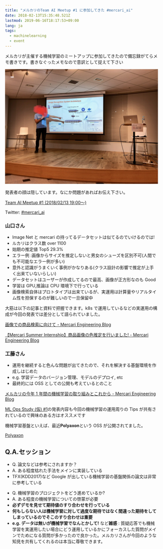 ```yaml
---
title: "メルカリのTeam AI Meetup #1 に参加してきた #mercari_ai"
date: 2018-02-13T15:35:48.521Z
lastmod: 2019-06-16T18:17:53+09:00
lang: ja
tags:
  - machinelearning
  - event
---
```


メルカリが主催する機械学習のミートアップに参加してきたので備忘録がてらメモ書きです。書きなぐったメモなので意訳として捉えて下さい

![image](/posts/2018-02-13/images/1.png)

発表者の顔は隠しています。なにか問題があればお伝え下さい。

[Team AI Meetup #1 (2018/02/13 19:00〜)](https://mercari.connpass.com/event/77545/)

Twitter: [#mercari_ai](https://twitter.com/search?f=tweets&vertical=default&q=%23mercari_ai&src=tyah)

### 山口さん

- Image Net と mercari の持ってるデータセットは似てるのでいけるのでは!
- ルカリはクラス数 over 1100
- 始期の推定値 Top5 29.3%
- エラー例 :画像からサイズを推定しないと男女のシューズを区別不可(人間でも不可能なエラー例が多い)
- 意外と認識がうまくいく事例がかなりある(クラス設計の影響で推定が上手く出来ていないらしい)
- データセットはユーザーが作成してるので最高、画像が正方形なのも Good
- 学習は GPU,推論は CPU 環境下で行っている
- 画像検索自体はプロトタイプは出来ているが、実運用は計算量やリアルタイム性を担保するのが難しいので一旦保留中

大筋は以下の記事と資料で把握できます。k8s で運用しているなどの実運用の構成が今回の発表では差分として語られていました。

[画像での商品検索に向けて - Mercari Engineering Blog](http://tech.mercari.com/entry/2017/12/23/100000)

[【Mercari Summer Internship】商品画像の色推定を行いました! - Mercari Engineering Blog](http://tech.mercari.com/entry/2017/09/04/170000)

### 工藤さん

- 運用を継続すると色んな問題が出てきたので、それを解決する基盤環境を作成しはじめた
- e.g. 学習データのバージョン管理、モデルのデプロイ, etc
- 最終的には OSS としての公開も考えているとのこと

[メルカリの今年 1 年間の機械学習の取り組みとこれから - Mercari Engineering Blog](http://tech.mercari.com/entry/2017/12/02/093000)

[ML Ops Study (仮) #1](http://rindai87.hatenablog.jp/entry/2018/01/04/005931)の発表内容も今回の機械学習の運用周りの Tips が共有されているので興味のある方はオススメです

機械学習基盤といえば、最近**Polyaxon**という OSS が公開されてました。

[Polyaxon](https://polyaxon.com/)

## **Q.A.セッション**

- Q. 論文などは参考にされますか？
- A. ある程度枯れた手法をメインに実装している
- TFX(KDD2017)など Google が出している機械学習の基盤関係の論文は非常に参考している

* Q. 機械学習のプロジェクトをどう進めているか?
* A. ある程度の機械学習についての啓蒙が必要
* **必ずデモを見せて期待値のすり合わせを行っている**
* **何もしらない人は機械学習に対して過度な期待ではなく間違った期待をしてしまっているのでそこのすり合わせは重要**
* **e.g. データは無いが機械学習でなんとかして!** など**雑感** : 質疑応答でも機械学習を実運用したい場合にどう運用しているかにフォーカスした質問がメインでためになる質問が多かったので良かった。メルカリさんが今回のような知見を共有してくれるのは本当に尊敬できます。
